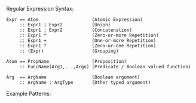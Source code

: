 Regular Expression Syntax:     
  
    Expr == Atom                    (Atomic Expression)
         :: Expr1 | Expr2           (Union)
         :: Expr1 ; Expr2           (Concatenation)
         :: Expr1 *                 (Zero-or-more Repetition)
         :: Expr1 +                 (One-or-more Repetition)
         :: Expr1 ?                 (Zero-or-one Repetition)
         :: (Expr)                  (Grouping)

    Atom == PropName                (Proposition)
         :: FuncName(Arg1,...,Argn) (Predicate / Boolean valued function)

    Arg  == ArgName                 (Boolean argument)
         :: ArgName : ArgType       (Other typed argument)

Example Patterns:
